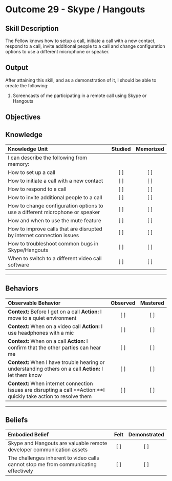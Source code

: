 # Outcome 29 - Skype / Hangouts

**Skill Description**
----------
The Fellow knows how to setup a call, initiate a call with a new contact, respond to a call, invite additional people to a call and change configuration options to use a different microphone or speaker.


**Output**
----------
After attaining this skill, and as a demonstration of it, I should be able to create the following:

1. Screencasts of me participating in a remote call using Skype or Hangouts


**Objectives**
----------
## **Knowledge**


| Knowledge Unit   |      Studied      | Memorized |
|:-------------|:------------------:|:--------:|
| I can describe the following from memory: | | |
| How to set up a call | [ ] | [ ]  |
| How to initiate a call with a new contact | [ ] | [ ]  |
| How to respond to a call | [ ] | [ ]  |
| How to invite additional people to a call | [ ] | [ ]  |
| How to change configuration options to use a different microphone or speaker | [ ] | [ ]  |
| How and when to use the mute feature | [ ] | [ ]  |
| How to improve calls that are disrupted by internet connection issues | [ ] | [ ]  |
| How to troubleshoot common bugs in Skype/Hangouts | [ ] | [ ]  |
| When to switch to a different video call software | [ ] | [ ]  |



----------


## **Behaviors**

| Observable Behavior   |      Observed      | Mastered |
|:-------------|:------------------:|:--------:|
| **Context:** Before I get on a call **Action:** I move to a quiet environment | [ ] | [ ] |
| **Context:** When on a video call **Action:** I use headphones with a mic | [ ] | [ ] |
| **Context:** When on a call **Action:** I confirm that the other parties can hear me | [ ] | [ ] |
| **Context:** When I have trouble hearing or understanding others on a call **Action:** I let them know | [ ] | [ ] |
| **Context:** When internet connection issues are disrupting a call **Action:**I quickly take action to resolve them | [ ] | [ ] |


----------


## **Beliefs**


| Embodied Belief   |      Felt      | Demonstrated |
|:-------------|:------------------:|:--------:|
| Skype and Hangouts are valuable remote developer communication assets | [ ] | [ ] |
| The challenges inherent to video calls cannot stop me from communicating effectively | [ ] | [ ] |

